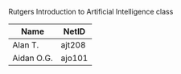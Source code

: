 Rutgers Introduction to Artificial Intelligence class

| Name       | NetID  |
|------------|--------|
| Alan T.    | ajt208 |
| Aidan O.G. | ajo101 |
